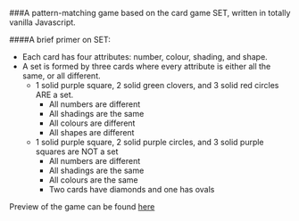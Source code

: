 ###A pattern-matching game based on the card game SET, written in totally vanilla Javascript.

####A brief primer on SET:
- Each card has four attributes: number, colour, shading, and shape.  
- A set is formed by three cards where every attribute is either all the same, or all different.
    *  1 solid purple square, 2 solid green clovers, and 3 solid red circles ARE a set.
        +  All numbers are different
        +  All shadings are the same
        +  All colours are different
        +  All shapes are different
    * 1 solid purple square, 2 solid purple circles, and 3 solid purple squares are NOT a set
        + All numbers are different
        + All shadings are the same
        + All colours are the same
        + Two cards have diamonds and one has ovals

Preview of the game can be found [here](http://htmlpreview.github.com/?https://github.com/becdot/jsset/blob/master/index.html)
